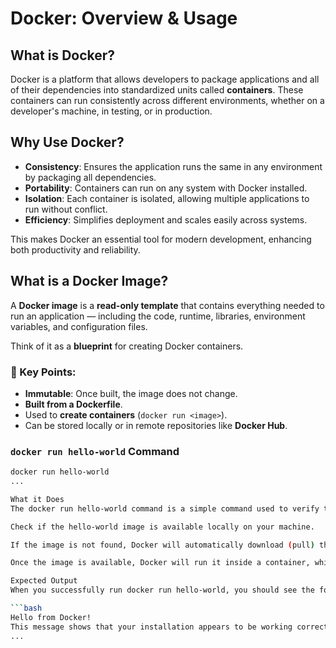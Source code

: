 # Docker: Overview & Usage

## What is Docker?
Docker is a platform that allows developers to package applications and all of their dependencies into standardized units called **containers**. These containers can run consistently across different environments, whether on a developer's machine, in testing, or in production.

## Why Use Docker?
- **Consistency**: Ensures the application runs the same in any environment by packaging all dependencies.
- **Portability**: Containers can run on any system with Docker installed.
- **Isolation**: Each container is isolated, allowing multiple applications to run without conflict.
- **Efficiency**: Simplifies deployment and scales easily across systems.

This makes Docker an essential tool for modern development, enhancing both productivity and reliability.

## What is a Docker Image?

A **Docker image** is a **read-only template** that contains everything needed to run an application — including the code, runtime, libraries, environment variables, and configuration files.

Think of it as a **blueprint** for creating Docker containers.

### 🧱 Key Points:
- **Immutable**: Once built, the image does not change.
- **Built from a Dockerfile**.
- Used to **create containers** (`docker run <image>`).
- Can be stored locally or in remote repositories like **Docker Hub**.

### `docker run hello-world` Command

```bash
docker run hello-world
...

What it Does
The docker run hello-world command is a simple command used to verify that Docker is installed and working correctly on your system. When you run this command, Docker will:

Check if the hello-world image is available locally on your machine.

If the image is not found, Docker will automatically download (pull) the hello-world image from Docker Hub.

Once the image is available, Docker will run it inside a container, which will print a confirmation message to the terminal, letting you know that Docker is functioning properly.

Expected Output
When you successfully run docker run hello-world, you should see the following message:

```bash
Hello from Docker!
This message shows that your installation appears to be working correctly.
...


